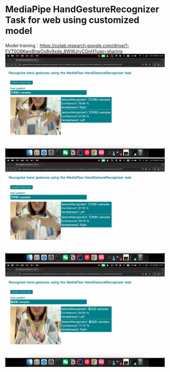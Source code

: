 # MediaPipe HandGestureRecognizer Task for web using customized model 

Model training：https://colab.research.google.com/drive/1-FVT0O8Kwy8hwOx8v9xde_8WWJrvCGnH?usp=sharing
![img.png](img.png)
![img_1.png](img_1.png)
![img_2.png](img_2.png)
